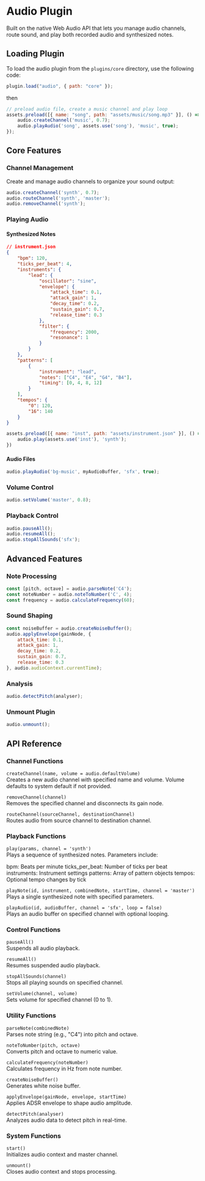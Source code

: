# Audio Plugin
Built on the native Web Audio API that lets you manage audio channels, route sound, and play both recorded audio and synthesized notes.

## Loading Plugin
To load the audio plugin from the `plugins/core` directory, use the following code:
``` js
plugin.load("audio", { path: "core" });
```
then

``` js
// preload audio file, create a music channel and play loop
assets.preload([{ name: "song", path: "assets/music/song.mp3" }], () => {
    audio.createChannel('music', 0.7);
    audio.playAudio('song', assets.use('song'), 'music', true);
});
```

## Core Features
### Channel Management
Create and manage audio channels to organize your sound output:

``` js
audio.createChannel('synth', 0.7);
audio.routeChannel('synth', 'master');
audio.removeChannel('synth');
```

### Playing Audio
#### Synthesized Notes

``` json
// instrument.json
{
    "bpm": 120,
    "ticks_per_beat": 4,
    "instruments": {
        "lead": {
            "oscillator": "sine",
            "envelope": {
                "attack_time": 0.1,
                "attack_gain": 1,
                "decay_time": 0.2,
                "sustain_gain": 0.7,
                "release_time": 0.3
            },
            "filter": {
                "frequency": 2000,
                "resonance": 1
            }
        }
    },
    "patterns": [
        {
            "instrument": "lead",
            "notes": ["C4", "E4", "G4", "B4"],
            "timing": [0, 4, 8, 12]
        }
    ],
    "tempos": {
        "0": 120,
        "16": 140
    }
}
```

``` js
assets.preload([{ name: "inst", path: "assets/instrument.json" }], () => {
    audio.play(assets.use('inst'), 'synth');
})
```

#### Audio Files

``` js
audio.playAudio('bg-music', myAudioBuffer, 'sfx', true);
```

### Volume Control
``` js
audio.setVolume('master', 0.8);
```

### Playback Control

``` js
audio.pauseAll();
audio.resumeAll();
audio.stopAllSounds('sfx');
```

## Advanced Features
### Note Processing

``` js
const [pitch, octave] = audio.parseNote('C4');
const noteNumber = audio.noteToNumber('C', 4);
const frequency = audio.calculateFrequency(60);
```

### Sound Shaping

``` js
const noiseBuffer = audio.createNoiseBuffer();
audio.applyEnvelope(gainNode, {
    attack_time: 0.1,
    attack_gain: 1,
    decay_time: 0.2,
    sustain_gain: 0.7,
    release_time: 0.3
}, audio.audioContext.currentTime);
```

### Analysis

``` js
audio.detectPitch(analyser);
```
### Unmount Plugin

``` js
audio.unmount();
```

## API Reference
### Channel Functions
`createChannel(name, volume = audio.defaultVolume)`  
Creates a new audio channel with specified name and volume. Volume defaults to system default if not provided.

`removeChannel(channel)`  
Removes the specified channel and disconnects its gain node.  

`routeChannel(sourceChannel, destinationChannel)`  
Routes audio from source channel to destination channel.  

### Playback Functions
`play(params, channel = 'synth')`  
Plays a sequence of synthesized notes. Parameters include:  

bpm: Beats per minute
ticks_per_beat: Number of ticks per beat
instruments: Instrument settings
patterns: Array of pattern objects
tempos: Optional tempo changes by tick  

`playNote(id, instrument, combinedNote, startTime, channel = 'master')`  
Plays a single synthesized note with specified parameters.  

`playAudio(id, audioBuffer, channel = 'sfx', loop = false)`  
Plays an audio buffer on specified channel with optional looping.  

### Control Functions

`pauseAll()`  
Suspends all audio playback.  

`resumeAll()`  
Resumes suspended audio playback.  

`stopAllSounds(channel)`  
Stops all playing sounds on specified channel.  

`setVolume(channel, volume)`  
Sets volume for specified channel (0 to 1).  

### Utility Functions

`parseNote(combinedNote)`  
Parses note string (e.g., "C4") into pitch and octave.  

`noteToNumber(pitch, octave)`  
Converts pitch and octave to numeric value.  

`calculateFrequency(noteNumber)`  
Calculates frequency in Hz from note number.  

`createNoiseBuffer()`  
Generates white noise buffer.  

`applyEnvelope(gainNode, envelope, startTime)`  
Applies ADSR envelope to shape audio amplitude.  

`detectPitch(analyser)`  
Analyzes audio data to detect pitch in real-time.  

### System Functions

`start()`  
Initializes audio context and master channel.  

`unmount()`  
Closes audio context and stops processing.  